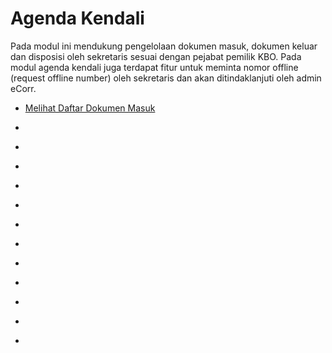 # Agenda Kendali

Pada modul ini mendukung pengelolaan dokumen masuk, dokumen keluar dan disposisi oleh sekretaris sesuai dengan pejabat 
pemilik KBO. Pada modul agenda kendali juga terdapat fitur untuk meminta nomor offline (request offline number) oleh 
sekretaris dan akan ditindaklanjuti oleh admin eCorr.

- [Melihat Daftar Dokumen Masuk](https://docs.oficioo.id/Categories/f4e57290-e6b5-4f7b-a02b-21d91f81ff0f/sekretaris#!/Posts/f4e57290-e6b5-4f7b-a02b-21d91f81ff0f/agenda-kendali/a7ad04c2a44d41e9bbff13d3ae6b4511 "Klik Link Ini Untuk Melihat Daftar Dokumen Masuk")

- [](https:// "Klik Link Ini Untuk Melihat Daftar Dokumen Keluar")

- [](https:// "Klik Link Ini Untuk Melihat Daftar Dokumen Disposisi")

- [](https:// "Klik Link Ini Untuk Melakukan Detail Surat")

- [](https:// "Klik Link Ini Untuk Menambah Catatan Dokumen")

- [](https:// "Klik Link Ini Untuk Mencetak Dokumen Agenda kendali")

- [](https:// "Klik Link Ini Untuk Melakukan Request Nomor Offlie")

- [](https:// "Klik Link Ini Untuk Menyetujui Permintaan Nomor Offline")

- [](https:// "Klik Link Ini Untuk Menolak Permintaan Nomor Offline")

- [](https:// "Klik Link Ini Untuk Mengunggah Dokumen Nomor Offline")

- [](https:// "Klik Link Ini Untuk Mengembalikan Nomor Offline")

- [](https:// "Klik Link Ini Untuk Menyetujui Pengembalian Nomor Offline")

- [](https:// "Klik Link Ini Untuk Menambah Komentar Request Nomor Offline")